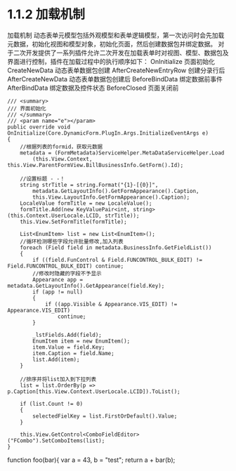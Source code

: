 # 1.1.2 加载机制

加载机制
动态表单元模型包括外观模型和表单逻辑模型，第一次访问时会先加载元数据，初始化视图和模型对象，初始化页面，然后创建数据包并绑定数据。
对于二次开发提供了一系列插件允许二次开发在加载表单时对视图、模型、数据包及界面进行控制，插件在加载过程中的执行顺序如下：
OnInitialize 					页面初始化
CreateNewData 				动态表单数据包创建
AfterCreateNewEntryRow 	创建分录行后
AfterCreateNewData 		动态表单数据包创建后
BeforeBindData 				绑定数据前事件
AfterBindData 				绑定数据及控件状态
BeforeClosed 				页面关闭前

```      
/// <summary>
/// 界面初始化
/// </summary>
/// <param name="e"></param>
public override void OnInitialize(Core.DynamicForm.PlugIn.Args.InitializeEventArgs e)
{
    //根据列表的formid，获取元数据
    metadata = (FormMetadata)ServiceHelper.MetaDataServiceHelper.Load
        (this.View.Context, this.View.ParentFormView.BillBusinessInfo.GetForm().Id);

    //设置标题 - -！
    string strTitle = string.Format("{1}-[{0}]",
        metadata.GetLayoutInfo().GetFormAppearance().Caption,
        this.View.LayoutInfo.GetFormAppearance().Caption);
    LocaleValue formTitle = new LocaleValue();
    formTitle.Add(new KeyValuePair<int, string>(this.Context.UserLocale.LCID, strTitle));
    this.View.SetFormTitle(formTitle);

    List<EnumItem> list = new List<EnumItem>();
    //循环检测哪些字段允许批量修改,加入列表
    foreach (Field field in metadata.BusinessInfo.GetFieldList())
    {
        if ((field.FunControl & Field.FUNCONTROL_BULK_EDIT) != Field.FUNCONTROL_BULK_EDIT) continue;
        //修改时隐藏的字段不予显示
        Appearance app = metadata.GetLayoutInfo().GetAppearance(field.Key);
        if (app != null)
        {
            if ((app.Visible & Appearance.VIS_EDIT) != Appearance.VIS_EDIT)
                continue;
        }

        _lstFields.Add(field);
        EnumItem item = new EnumItem();
        item.Value = field.Key;
        item.Caption = field.Name;
        list.Add(item);
    }

    //排序并将list加入到下拉列表
    list = list.OrderBy(p => p.Caption[this.View.Context.UserLocale.LCID]).ToList();

    if (list.Count != 0)
    {
        selectedFielKey = list.FirstOrDefault().Value;
    }

    this.View.GetControl<ComboFieldEditor>("FCombo").SetComboItems(list);
}

```
function foo(bar){
var a = 43,
    b = "test";
return a + bar(b);



```

```



